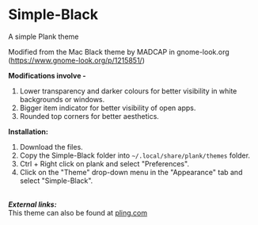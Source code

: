 # Simple-Black
A simple Plank theme

Modified from the Mac Black theme by MADCAP in gnome-look.org (https://www.gnome-look.org/p/1215851/)

**Modifications involve -**
  1. Lower transparency and darker colours for better visibility in white backgrounds or windows.
  2. Bigger item indicator for better visibility of open apps.
  3. Rounded top corners for better aesthetics.

**Installation:**
  1. Download the files.
  2. Copy the Simple-Black folder into ```~/.local/share/plank/themes``` folder.
  3. Ctrl + Right click on plank and select "Preferences".
  4. Click on the "Theme" drop-down menu in the "Appearance" tab and select "Simple-Black".

<br>***External links:***<br>
This theme can also be found at [pling.com](https://www.pling.com/p/1392734/)
